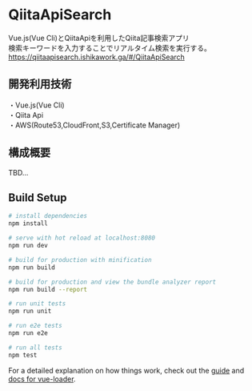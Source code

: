 # QiitaApiSearch
Vue.js(Vue Cli)とQiitaApiを利用したQiita記事検索アプリ  
検索キーワードを入力することでリアルタイム検索を実行する。  
https://qiitaapisearch.ishikawork.ga/#/QiitaApiSearch

## 開発利用技術
・Vue.js(Vue Cli)  
・Qiita Api  
・AWS(Route53,CloudFront,S3,Certificate Manager)

## 構成概要
TBD...

## Build Setup

``` bash
# install dependencies
npm install

# serve with hot reload at localhost:8080
npm run dev

# build for production with minification
npm run build

# build for production and view the bundle analyzer report
npm run build --report

# run unit tests
npm run unit

# run e2e tests
npm run e2e

# run all tests
npm test
```

For a detailed explanation on how things work, check out the [guide](http://vuejs-templates.github.io/webpack/) and [docs for vue-loader](http://vuejs.github.io/vue-loader).
